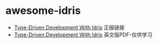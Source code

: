 # awesome-idris

- [Type-Driven Development With Idris](https://www.manning.com/books/type-driven-development-with-idris) 正版链接
- [Type-Driven Development With Idris](https://github.com/running-grass/awesome-idris/blob/master/Type-Driven%20Development%20With%20Idris%20-%20Edwin%20Brady.pdf) 英文版PDF-仅供学习
